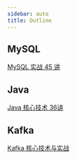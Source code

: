 ```yaml
---
sidebar: auto
title: Outline
---
```


## MySQL
 
[MySQL 实战 45 讲](/gk/mysql-45/)


## Java

[Java 核心技术 36讲](/gk/java-core-36/)


## Kafka

[Kafka 核心技术与实战](/gk/kafka-core-tech/)
